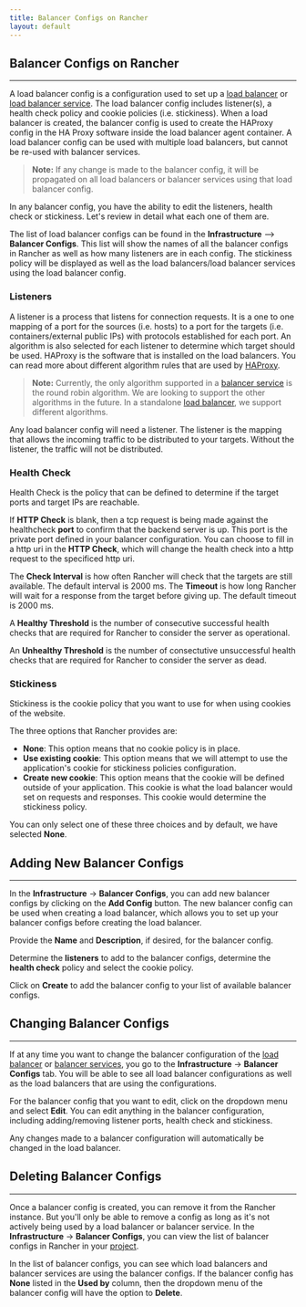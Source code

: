 ```yaml
---
title: Balancer Configs on Rancher
layout: default
---
```


## Balancer Configs on Rancher
---

A load balancer config is a configuration used to set up a [load balancer]({{site.baseurl}}/docs/rancher-ui/infrastructure/load-balancers) or [load balancer service]({{site.baseurl}}/docs/rancher-ui/applications/stacks/adding-balancers). The load balancer config includes listener(s), a health check policy and cookie policies (i.e. stickiness). When a load balancer is created, the balancer config is used to create the HAProxy config in the HA Proxy software inside the load balancer agent container. A load balancer config can be used with multiple load balancers, but cannot be re-used with balancer services.

> **Note:** If any change is made to the balancer config, it will be propagated on all load balancers or balancer services using that load balancer config.

In any balancer config, you have the ability to edit the listeners, health check or stickiness. Let's review in detail what each one of them are.

The list of load balancer configs can be found in the **Infrastructure** --> **Balancer Configs**. This list will show the names of all the balancer configs in Rancher as well as how many listeners are in each config. The stickiness policy will be displayed as well as the load balancers/load balancer services using the load balancer config. 

### Listeners 

A listener is a process that listens for connection requests. It is a one to one mapping of a port for the sources (i.e. hosts) to a port for the targets (i.e. containers/external public IPs) with protocols established for each port.  An algorithm is also selected for each listener to determine which target should be used. HAProxy is the software that is installed on the load balancers. You can read more about different algorithm rules that are used by [HAProxy]( http://cbonte.github.io/haproxy-dconv/configuration-1.5.html).

> **Note:** Currently, the only algorithm supported in a [balancer service]({{site.baseurl}}/docs/rancher-ui/applications/stacks/adding-balancers/) is the round robin algorithm. We are looking to support the other algorithms in the future. In a standalone [load balancer]({{site.baseurl}}/docs/rancher-ui/infrastructure/load-balancers/), we support different algorithms.

Any load balancer config will need a listener. The listener is the mapping that allows the incoming traffic to be distributed to your targets. Without the listener, the traffic will not be distributed.

### Health Check 

Health Check is the policy that can be defined to determine if the target ports and target IPs are reachable. 

If **HTTP Check** is blank, then a tcp request is being made against the healthcheck **port** to confirm that the backend server is up. This port is the private port defined in your balancer configuration. You can choose to fill in a http uri in the **HTTP Check**, which will change the health check into a http request to the specificed http uri. 

The **Check Interval** is how often Rancher will check that the targets are still available. The default interval is 2000 ms. The **Timeout** is how long Rancher will wait for a response from the target before giving up. The default timeout is 2000 ms. 

A **Healthy Threshold** is the number of consecutive successful health checks that are required for Rancher to consider the server as operational. 

An **Unhealthy Threshold** is the number of consectutive unsuccessful health checks that are required for Rancher to consider the server as dead. 

### Stickiness

Stickiness is the cookie policy that you want to use for when using cookies of the website. 

The three options that Rancher provides are:

* **None**: This option means that no cookie policy is in place.
* **Use existing cookie**: This option means that we will attempt to use the application's cookie for stickiness policies configuration. 
* **Create new cookie**: This option means that the cookie will be defined outside of your application. This cookie is what the load balancer would set on requests and responses. This cookie would determine the stickiness policy. 

You can only select one of these three choices and by default, we have selected **None**.

## Adding New Balancer Configs
---

In the **Infrastructure** -> **Balancer Configs**, you can add new balancer configs by clicking on the **Add Config** button. The new balancer config can be used when creating a load balancer, which allows you to set up your balancer configs before creating the load balancer. 

Provide the **Name** and **Description**, if desired, for the balancer config. 

Determine the **listeners** to add to the balancer configs, determine the **health check** policy and select the cookie policy.

Click on **Create** to add the balancer config to your list of available balancer configs.

## Changing Balancer Configs
----

If at any time you want to change the balancer configuration of the [load balancer]({{site.baseurl}}/docs/rancher-ui/infrastructure/load-balancers/) or [balancer services]({{site.baseurl}}/docs/rancher-ui/applications/stacks/adding-balancers), you go to the **Infrastructure** -> **Balancer Configs** tab. You will be able to see all load balancer configurations as well as the load balancers that are using the configurations.

For the balancer config that you want to edit, click on the dropdown menu and select **Edit**. You can edit anything in the balancer configuration, including adding/removing listener ports, health check and stickiness. 

Any changes made to a balancer configuration will automatically be changed in the load balancer. 

## Deleting Balancer Configs
---

Once a balancer config is created, you can remove it from the Rancher instance. But you'll only be able to remove a config as long as it's not actively being used by a load balancer or balancer service. In the **Infrastructure** -> **Balancer Configs**, you can view the list of balancer configs in Rancher in your [project]({{site.baseurl}}/docs/configuration/projects/).

In the list of balancer configs, you can see which load balancers and balancer services are using the balancer configs. If the balancer config has **None** listed in the **Used by** column, then the dropdown menu of the balancer config will have the option to **Delete**.

